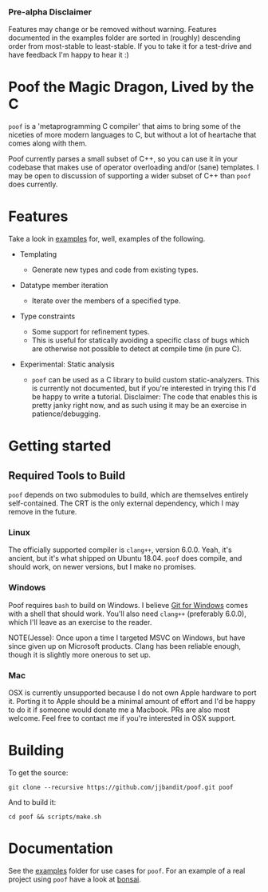 ### Pre-alpha Disclaimer

Features may change or be removed without warning.  Features documented in the
examples folder are sorted in (roughly) descending order from most-stable to
least-stable.  If you to take it for a test-drive and have feedback I'm happy
to hear it :)


# Poof the Magic Dragon, Lived by the C
`poof` is a 'metaprogramming C compiler' that aims to bring some of the
niceties of more modern languages to C, but without a lot of heartache that
comes along with them.

Poof currently parses a small subset of C++, so you can use it in your codebase
that makes use of operator overloading and/or (sane) templates.  I may be open
to discussion of supporting a wider subset of C++ than `poof` does currently.


# Features

Take a look in [examples](https://github.com/jjbandit/poof/tree/master/examples)
for, well, examples of the following.

- Templating
  - Generate new types and code from existing types.

- Datatype member iteration
  - Iterate over the members of a specified type.

- Type constraints
  - Some support for refinement types.
  - This is useful for statically avoiding a specific class of bugs which are
    otherwise not possible to detect at compile time (in pure C).

- Experimental: Static analysis
  - `poof` can be used as a C library to build custom static-analyzers.  This
    is currently not documented, but if you're interested in trying this I'd be
    happy to write a tutorial.  Disclaimer: The code that enables this is
    pretty janky right now, and as such using it may be an exercise in
    patience/debugging.


# Getting started

## Required Tools to Build

`poof` depends on two submodules to build, which are themselves entirely
self-contained.  The CRT is the only external dependency, which I may remove
in the future.

### Linux

The officially supported compiler is `clang++`, version 6.0.0.  Yeah, it's
ancient, but it's what shipped on Ubuntu 18.04.  `poof` does compile, and
should work, on newer versions, but I make no promises.

### Windows

Poof requires `bash` to build on Windows.  I believe [Git for
Windows](https://gitforwindows.org/) comes with a shell that should work.
You'll also need `clang++` (preferably 6.0.0), which I'll leave as an exercise
to the reader.

NOTE(Jesse): Once upon a time I targeted MSVC on Windows, but have since given
up on Microsoft products.  Clang has been reliable enough, though it is
slightly more onerous to set up.

### Mac

OSX is currently unsupported because I do not own Apple hardware to port it.
Porting it to Apple should be a minimal amount of effort and I'd be happy to do
it if someone would donate me a Macbook.  PRs are also most welcome. Feel free
to contact me if you're interested in OSX support.


# Building

To get the source:

`git clone --recursive https://github.com/jjbandit/poof.git poof`

And to build it:

`cd poof && scripts/make.sh`


# Documentation

See the [examples](https://github.com/jjbandit/poof/tree/master/examples)
folder for use cases for `poof`.  For an example of a real project using `poof`
have a look at [bonsai](https://github.com/jjbandit/bonsai).


